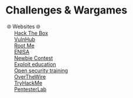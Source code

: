 # Challenges & Wargames
&nbsp;:globe_with_meridians: Websites :globe_with_meridians:<br/>
&nbsp;&nbsp;&nbsp;&nbsp;&nbsp;&nbsp;[Hack The Box](https://www.hackthebox.eu/)<br/>
&nbsp;&nbsp;&nbsp;&nbsp;&nbsp;&nbsp;[VulnHub](https://www.vulnhub.com/)<br/>
&nbsp;&nbsp;&nbsp;&nbsp;&nbsp;&nbsp;[Root Me](https://www.root-me.org/)<br/>
&nbsp;&nbsp;&nbsp;&nbsp;&nbsp;&nbsp;[ENISA](https://www.enisa.europa.eu/topics/trainings-for-cybersecurity-specialists/online-training-material/technical-operational)<br/>
&nbsp;&nbsp;&nbsp;&nbsp;&nbsp;&nbsp;[Newbie Contest](https://www.newbiecontest.org/)<br/>
&nbsp;&nbsp;&nbsp;&nbsp;&nbsp;&nbsp;[Exploit education](https://exploit.education/)<br/>
&nbsp;&nbsp;&nbsp;&nbsp;&nbsp;&nbsp;[Open security training](http://opensecuritytraining.info/Training.html)<br/>
&nbsp;&nbsp;&nbsp;&nbsp;&nbsp;&nbsp;[OverTheWire](https://overthewire.org/wargames/)<br/>
&nbsp;&nbsp;&nbsp;&nbsp;&nbsp;&nbsp;[TryHackMe](https://tryhackme.com/)<br/>
&nbsp;&nbsp;&nbsp;&nbsp;&nbsp;&nbsp;[PentesterLab](https://pentesterlab.com/)<br/>

